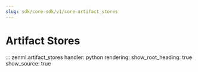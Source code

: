 ```yaml
---
slug: sdk/core-sdk/v1/core-artifact_stores
---
```


# Artifact Stores

::: zenml.artifact_stores
    handler: python
    rendering:
      show_root_heading: true
      show_source: true
